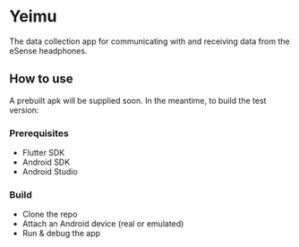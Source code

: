 # Yeimu

The data collection app for communicating with and receiving data from the eSense headphones.

## How to use

A prebuilt apk will be supplied soon. In the meantime, to build the test version:

### Prerequisites

- Flutter SDK
- Android SDK
- Android Studio

### Build

- Clone the repo
- Attach an Android device (real or emulated)
- Run & debug the app

